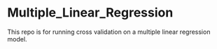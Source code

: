 # Multiple_Linear_Regression
This repo is for running cross validation on a multiple linear regression model.
